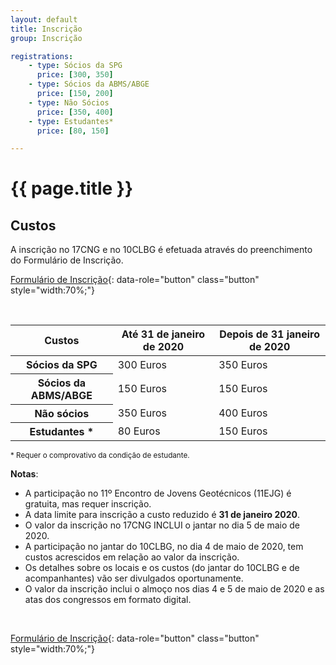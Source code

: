```yaml
---
layout: default
title: Inscrição
group: Inscrição

registrations:
    - type: Sócios da SPG
      price: [300, 350]
    - type: Sócios da ABMS/ABGE 
      price: [150, 200]
    - type: Não Sócios 
      price: [350, 400]
    - type: Estudantes* 
      price: [80, 150]      

---
```



# {{ page.title }}

## Custos

A inscrição no 17CNG e no 10CLBG é efetuada através do preenchimento do Formulário de Inscrição.
<br>

[Formulário de Inscrição](https://forms.gle/1JQQHLNgG6odtqGc8){: data-role="button" class="button" style="width:70%;"}


<br>

<!--Table-->
<table id="tablePreview" class="table table-sm table-hover">
<!--Table head-->
  <thead>
    <tr>
      <th><strong>Custos</strong></th>
      <th><strong>Até 31 de janeiro de 2020</strong></th>
      <th><strong>Depois de 31 janeiro de 2020</strong></th>
    </tr>
  </thead>
  <!--Table head-->
  <!--Table body-->
  <tbody>
    <tr>
      <th scope="row">Sócios da SPG</th>
      <td>300 Euros</td>
      <td>350 Euros</td>
    </tr>
    <tr>
      <th scope="row">Sócios da ABMS/ABGE</th>
      <td>150 Euros</td>
      <td>150 Euros</td>
    </tr>
    <tr>
      <th scope="row">Não sócios</th>
      <td>350 Euros</td>
      <td>400 Euros</td>
    </tr>
        <tr>
      <th scope="row">Estudantes *</th>
      <td>80 Euros</td>
      <td>150 Euros</td>
    </tr>
  </tbody>
  <!--Table body-->
</table>
<!--Table-->  
<small>* Requer o comprovativo da condição de estudante.</small>


**Notas**:
 - A participação no 11º Encontro de Jovens Geotécnicos (11EJG) é gratuita, mas requer inscrição.
 - A data limite para inscrição a custo reduzido é **31 de janeiro 2020**.
 - O valor da inscrição no 17CNG INCLUI o jantar no dia 5 de maio de 2020.
 - A participação no jantar do 10CLBG, no dia 4 de maio de 2020, tem custos acrescidos em relação ao valor da inscrição.
 - Os detalhes sobre os locais e os custos (do jantar do 10CLBG e de acompanhantes) vão ser divulgados oportunamente.
 - O valor da inscrição inclui o almoço nos dias 4 e 5 de maio de 2020 e as atas dos congressos em formato digital.
 
<br>


[Formulário de Inscrição](https://forms.gle/1JQQHLNgG6odtqGc8){: data-role="button" class="button" style="width:70%;"}

